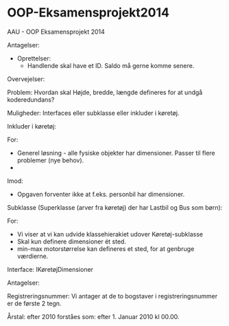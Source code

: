 ﻿OOP-Eksamensprojekt2014
=======================

AAU - OOP Eksamensprojekt 2014

Antagelser:
  - Oprettelser:
    - Handlende skal have et ID. Saldo må gerne komme senere.


Overvejelser:


Problem: Hvordan skal Højde, bredde, længde defineres for at undgå koderedundans?

Muligheder: Interfaces eller subklasse eller inkluder i køretøj.

Inkluder i køretøj:

For:

- Generel løsning - alle fysiske objekter har dimensioner. Passer til flere problemer (nye behov).
- 

Imod:

- Opgaven forventer ikke at f.eks. personbil har dimensioner.



Subklasse (Superklasse (arver fra køretøj) der har Lastbil og Bus som børn):

For:
- Vi viser at vi kan udvide klassehierakiet udover Køretøj-subklasse
- Skal kun definere dimensioner ét sted.
- min-max motorstørrelse kan defineres et sted, for at genbruge værdierne.



Interface: IKøretøjDimensioner


Antagelser:

Registreringsnummer: Vi antager at de to bogstaver i registreringsnummer er de første 2 tegn.


Årstal: 
efter 2010 forståes som: efter 1. Januar 2010 kl 00.00.